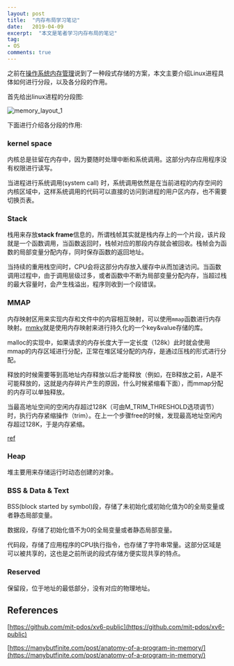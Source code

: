 ```yaml
---
layout: post
title:  "内存布局学习笔记"
date:   2019-04-09
excerpt:  "本文是笔者学习内存布局的笔记"
tag:
- OS
comments: true
---
```


之前在[操作系统内存管理](http://www.longjianjiang.com/os-memory-management/)说到了一种段式存储的方案，本文主要介绍Linux进程具体如何进行分段，以及各分段的作用。

首先给出linux进程的分段图:

![memory_layout_1]({{site.url}}/assets/images/blog/memory_layout_1.png)

下面进行介绍各分段的作用:

### kernel space

内核总是驻留在内存中，因为要随时处理中断和系统调用。这部分内存应用程序没有权限进行读写。

当进程进行系统调用(system call) 时，系统调用依然是在当前进程的内存空间的内核区域中，这样系统调用的代码可以直接的访问到进程的用户区内存，也不需要切换页表。

### Stack

栈用来存放**stack frame**信息的，所谓栈帧其实就是栈内存上的一个片段，该片段就是一个函数调用，当函数返回时，栈帧对应的那段内存就会被回收。栈帧会为函数的局部变量分配内存，同时保存函数的返回地址。

当持续的重用栈空间时，CPU会将这部分内存放入缓存中从而加速访问。当函数调用过程中，由于调用层级过多，或者函数中不断为局部变量分配内存，当超过栈的最大容量时，会产生栈溢出，程序则收到一个段错误。

### MMAP

内存映射区用来实现内存和文件中的内容相互映射，可以使用`mmap`函数进行内存映射。[mmkv](http://www.longjianjiang.com/mmkv/)就是使用内存映射来进行持久化的一个key&value存储的库。

malloc的实现中，如果请求的内存长度大于一定长度（128k）此时就会使用mmap的内存区域进行分配，正常在堆区域分配的内存，是通过压栈的形式进行分配。 

释放的时候需要等到高地址内存释放以后才能释放（例如，在B释放之前，A是不可能释放的，这就是内存碎片产生的原因，什么时候紧缩看下面），而mmap分配的内存可以单独释放。

当最高地址空间的空闲内存超过128K（可由M_TRIM_THRESHOLD选项调节）时，执行内存紧缩操作（trim）。在上一个步骤free的时候，发现最高地址空闲内存超过128K，于是内存紧缩。

[ref](https://www.cnblogs.com/vinozly/p/5489138.html)

### Heap

堆主要用来存储运行时动态创建的对象。

### BSS & Data & Text

BSS(block started by symbol)段，存储了未初始化或初始化值为0的全局变量或者静态局部变量。

数据段，存储了初始化值不为0的全局变量或者静态局部变量。

代码段，存储了应用程序的CPU执行指令，也存储了字符串常量。这部分区域是可以被共享的，这也是之前所说的段式存储方便实现共享的特点。

### Reserved

保留段，位于地址的最低部分，没有对应的物理地址。

## References

[https://github.com/mit-pdos/xv6-public](https://github.com/mit-pdos/xv6-public)

[https://manybutfinite.com/post/anatomy-of-a-program-in-memory/](https://manybutfinite.com/post/anatomy-of-a-program-in-memory/)

